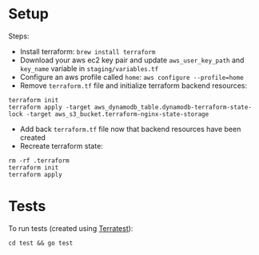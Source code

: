 # Setup

Steps:
* Install terraform: `brew install terraform`
* Download your aws ec2 key pair and update `aws_user_key_path` and `key_name` variable in
  `staging/variables.tf`
* Configure an aws profile called `home`: `aws configure --profile=home`
* Remove `terraform.tf` file and initialize terraform backend resources:
```
terraform init
terraform apply -target aws_dynamodb_table.dynamodb-terraform-state-lock -target aws_s3_bucket.terraform-nginx-state-storage
```
* Add back `terraform.tf` file now that backend resources have been created
* Recreate terraform state:
```
rm -rf .terraform
terraform init
terraform apply
```

# Tests

To run tests (created using
[Terratest](https://blog.gruntwork.io/open-sourcing-terratest-a-swiss-army-knife-for-testing-infrastructure-code-5d883336fcd5)):
```
cd test && go test
```
